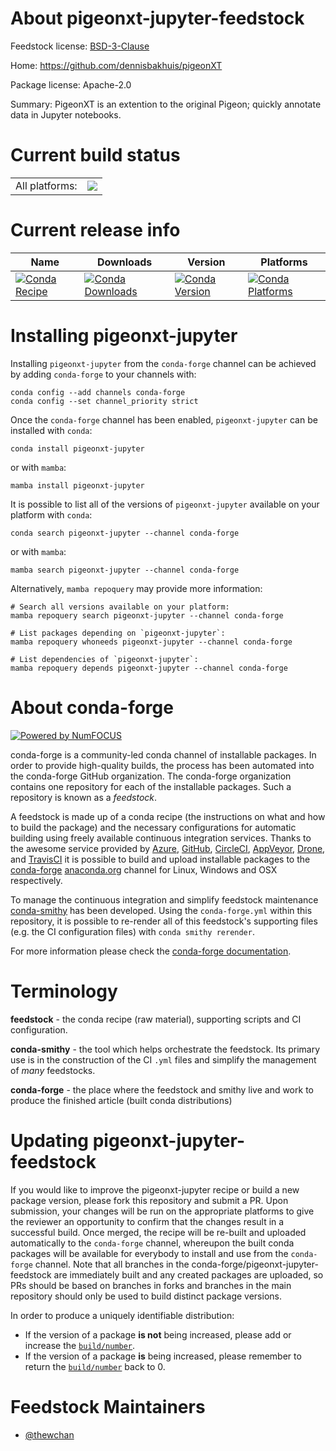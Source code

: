 About pigeonxt-jupyter-feedstock
================================

Feedstock license: [BSD-3-Clause](https://github.com/conda-forge/pigeonxt-jupyter-feedstock/blob/main/LICENSE.txt)

Home: https://github.com/dennisbakhuis/pigeonXT

Package license: Apache-2.0

Summary: PigeonXT is an extention to the original Pigeon; quickly annotate data in Jupyter notebooks.

Current build status
====================


<table><tr><td>All platforms:</td>
    <td>
      <a href="https://dev.azure.com/conda-forge/feedstock-builds/_build/latest?definitionId=18376&branchName=main">
        <img src="https://dev.azure.com/conda-forge/feedstock-builds/_apis/build/status/pigeonxt-jupyter-feedstock?branchName=main">
      </a>
    </td>
  </tr>
</table>

Current release info
====================

| Name | Downloads | Version | Platforms |
| --- | --- | --- | --- |
| [![Conda Recipe](https://img.shields.io/badge/recipe-pigeonxt--jupyter-green.svg)](https://anaconda.org/conda-forge/pigeonxt-jupyter) | [![Conda Downloads](https://img.shields.io/conda/dn/conda-forge/pigeonxt-jupyter.svg)](https://anaconda.org/conda-forge/pigeonxt-jupyter) | [![Conda Version](https://img.shields.io/conda/vn/conda-forge/pigeonxt-jupyter.svg)](https://anaconda.org/conda-forge/pigeonxt-jupyter) | [![Conda Platforms](https://img.shields.io/conda/pn/conda-forge/pigeonxt-jupyter.svg)](https://anaconda.org/conda-forge/pigeonxt-jupyter) |

Installing pigeonxt-jupyter
===========================

Installing `pigeonxt-jupyter` from the `conda-forge` channel can be achieved by adding `conda-forge` to your channels with:

```
conda config --add channels conda-forge
conda config --set channel_priority strict
```

Once the `conda-forge` channel has been enabled, `pigeonxt-jupyter` can be installed with `conda`:

```
conda install pigeonxt-jupyter
```

or with `mamba`:

```
mamba install pigeonxt-jupyter
```

It is possible to list all of the versions of `pigeonxt-jupyter` available on your platform with `conda`:

```
conda search pigeonxt-jupyter --channel conda-forge
```

or with `mamba`:

```
mamba search pigeonxt-jupyter --channel conda-forge
```

Alternatively, `mamba repoquery` may provide more information:

```
# Search all versions available on your platform:
mamba repoquery search pigeonxt-jupyter --channel conda-forge

# List packages depending on `pigeonxt-jupyter`:
mamba repoquery whoneeds pigeonxt-jupyter --channel conda-forge

# List dependencies of `pigeonxt-jupyter`:
mamba repoquery depends pigeonxt-jupyter --channel conda-forge
```


About conda-forge
=================

[![Powered by
NumFOCUS](https://img.shields.io/badge/powered%20by-NumFOCUS-orange.svg?style=flat&colorA=E1523D&colorB=007D8A)](https://numfocus.org)

conda-forge is a community-led conda channel of installable packages.
In order to provide high-quality builds, the process has been automated into the
conda-forge GitHub organization. The conda-forge organization contains one repository
for each of the installable packages. Such a repository is known as a *feedstock*.

A feedstock is made up of a conda recipe (the instructions on what and how to build
the package) and the necessary configurations for automatic building using freely
available continuous integration services. Thanks to the awesome service provided by
[Azure](https://azure.microsoft.com/en-us/services/devops/), [GitHub](https://github.com/),
[CircleCI](https://circleci.com/), [AppVeyor](https://www.appveyor.com/),
[Drone](https://cloud.drone.io/welcome), and [TravisCI](https://travis-ci.com/)
it is possible to build and upload installable packages to the
[conda-forge](https://anaconda.org/conda-forge) [anaconda.org](https://anaconda.org/)
channel for Linux, Windows and OSX respectively.

To manage the continuous integration and simplify feedstock maintenance
[conda-smithy](https://github.com/conda-forge/conda-smithy) has been developed.
Using the ``conda-forge.yml`` within this repository, it is possible to re-render all of
this feedstock's supporting files (e.g. the CI configuration files) with ``conda smithy rerender``.

For more information please check the [conda-forge documentation](https://conda-forge.org/docs/).

Terminology
===========

**feedstock** - the conda recipe (raw material), supporting scripts and CI configuration.

**conda-smithy** - the tool which helps orchestrate the feedstock.
                   Its primary use is in the construction of the CI ``.yml`` files
                   and simplify the management of *many* feedstocks.

**conda-forge** - the place where the feedstock and smithy live and work to
                  produce the finished article (built conda distributions)


Updating pigeonxt-jupyter-feedstock
===================================

If you would like to improve the pigeonxt-jupyter recipe or build a new
package version, please fork this repository and submit a PR. Upon submission,
your changes will be run on the appropriate platforms to give the reviewer an
opportunity to confirm that the changes result in a successful build. Once
merged, the recipe will be re-built and uploaded automatically to the
`conda-forge` channel, whereupon the built conda packages will be available for
everybody to install and use from the `conda-forge` channel.
Note that all branches in the conda-forge/pigeonxt-jupyter-feedstock are
immediately built and any created packages are uploaded, so PRs should be based
on branches in forks and branches in the main repository should only be used to
build distinct package versions.

In order to produce a uniquely identifiable distribution:
 * If the version of a package **is not** being increased, please add or increase
   the [``build/number``](https://docs.conda.io/projects/conda-build/en/latest/resources/define-metadata.html#build-number-and-string).
 * If the version of a package **is** being increased, please remember to return
   the [``build/number``](https://docs.conda.io/projects/conda-build/en/latest/resources/define-metadata.html#build-number-and-string)
   back to 0.

Feedstock Maintainers
=====================

* [@thewchan](https://github.com/thewchan/)

